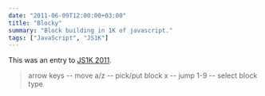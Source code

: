 ```yaml
---
date: "2011-06-09T12:00:00+03:00"
title: "Blocky"
summary: "Block building in 1K of javascript."
tags: ["JavaScript", "JS1K"]
---
```


This was an entry to [JS1K 2011](https://js1k.com/2011-trail/demo/976).

> arrow keys -- move
> a/z -- pick/put block
> x   -- jump
> 1-9 -- select block type

<style>
    .post {
        max-width: none;
        width: 600px;
        padding: 0;
    }
</style>

<canvas id="c"></canvas> 

<script> 
  var b = document.body;
  var c = document.getElementsByTagName('canvas')[0];
  var a = c.getContext('2d');
  document.body.clientWidth;
</script>

<script src="/code/js1k-blocks.js"></script>